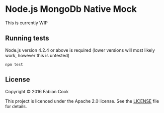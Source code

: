 # Node.js MongoDb Native Mock

This is currently WIP

## Running tests

Node.js version 4.2.4 or above is required (lower versions will most likely work, however this is untested)

```
npm test
```

## License

Copyright © 2016 Fabian Cook

This project is licenced under the Apache 2.0 license. See the
[LICENSE](https://github.com/fabiancook/node-mongodb-native-mock/blob/master/LICENCE) file for details.